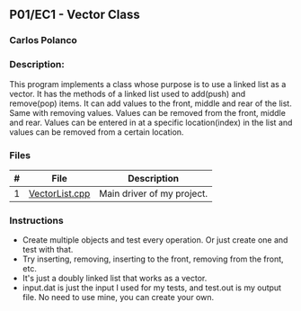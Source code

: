 ## P01/EC1 - Vector Class
### Carlos Polanco
### Description:

This program implements a class whose purpose is to use a linked list
as a vector. It has the methods of a linked list used to 
add(push) and remove(pop) items. It can add values to the front, 
middle and rear of the list. Same with removing values. Values can be
removed from the front, middle and rear. Values can be entered in at 
a specific location(index) in the list and values can be removed from 
a certain location. 

### Files
|   #   | File             | Description                                        |
| :---: | ---------------- | -------------------------------------------------- |
|   1   | [VectorList.cpp](./P01/VectorList.cpp)        | Main driver of my project.|

### Instructions
- Create multiple objects and test every operation. Or just create one and test with that.  
- Try inserting, removing, inserting to the front, removing from the front, etc. 
- It's just a doubly linked list that works as a vector. 
- input.dat is just the input I used for my tests, and test.out is my output file. No need to use mine, you can create your own.
